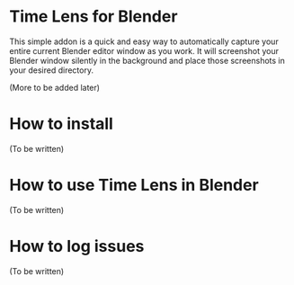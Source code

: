 # Time Lens for Blender

This simple addon is a quick and easy way to automatically capture your entire current Blender editor window as you work. It will screenshot your Blender window silently in the background and place those screenshots in your desired directory.

(More to be added later)

# How to install
(To be written)

# How to use Time Lens in Blender
(To be written)

# How to log issues
(To be written)
